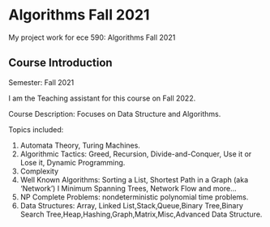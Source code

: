 # Algorithms Fall 2021
My project work for ece 590: Algorithms Fall 2021
## Course Introduction
Semester: Fall 2021

I am the Teaching assistant for this course on Fall 2022. 

Course Description: Focuses on Data Structure and Algorithms.  

Topics included:  
1. Automata Theory, Turing Machines.  
2. Algorithmic Tactics: Greed, Recursion, Divide-and-Conquer, Use it or Lose it, Dynamic Programming.  
3. Complexity
4. Well Known Algorithms: Sorting a List, Shortest Path in a Graph (aka ‘Network’) I Minimum Spanning Trees, Network Flow and more...  
5. NP Complete Problems: nondeterministic polynomial time problems.
6. Data Structures: Array, Linked List,Stack,Queue,Binary Tree,Binary Search Tree,Heap,Hashing,Graph,Matrix,Misc,Advanced Data Structure.  

